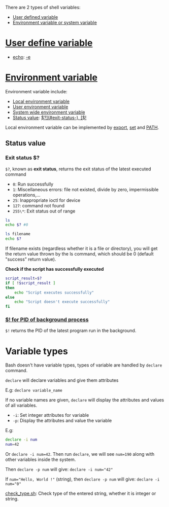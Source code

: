 There are 2 types of shell variables:
* [User defined variable](#user-define-variable)
* [Environment variable or system variable](#environment-variable)

# [User define variable](User%20define%20variable.md)

* [echo](User%20define%20variable.md#echo): [-e]()

# [Environment variable](Environment%20variable.md)

Environment variable include:

* [Local environment variable](Environment%20variable.md#local-environment-variable)
* [User environment variable](Environment%20variable.md#local-environment-variable)
* [System wide environment variable](Environment%20variable.md#system-wide-environment-variables)
* [Status value](#status-value): [$?](#exit-status-), [$!](#-for-pid-of-background-process)

Local environment variable can be implemented by [export](Environment%20variable.md#export-command), [set](Environment%20variable.md#set-command) and [PATH](Environment%20variable.md#path).

## Status value

### Exit status $?

``$?``, known as **exit status**, returns the exit status of the latest executed command

* ``0``: Run successfully
* ``1``: Miscellaneous errors: file not existed, divide by zero, impermissible operations,...
* ``25``:	Inappropriate ioctl for device
* ``127``: command not found
* ``255\*``: Exit status out of range

```sh
ls
echo $? #0
```

```sh
ls filename
echo $?
```

If filename exists (regardless whether it is a file or directory), you will get the return value thrown by the ls command, which should be 0 (default "success" return value).

**Check if the script has successfully executed**

```sh
script_result=$?
if [ !$script_result ] 
then
    echo "Script executes successfully"
else
    echo "Script doesn't execute successfully"
fi
```
### [$! for PID of background process](https://github.com/TranPhucVinh/Linux-Shell/blob/master/Physical%20layer/Process/Process%20command.md#-for-pid-of-background-process)
``$!`` returns the PID of the latest program run in the background.
# Variable types

Bash doesn't have variable types, types of variable are handled by ``declare`` command.

``declare`` will declare variables and give them attributes

E.g: ``declare variable_name``

If no variable names are given, ``declare`` will display the attributes and values of all variables.

* ``-i``: Set integer attributes for variable
* ``-p``: Display the attributes and value the variable

E.g:

```sh
declare -i num
num=42
```

Or ``declare -i num=42``. Then run ``declare``, we will see ``num=190`` along with other variables inside the system.

Then ``declare -p num`` will give: ``declare -i num="42"``

If ``num="Hello, World !"`` (string), then ``declare -p num`` will give: ``declare -i num="0"``

[check_type.sh](check_type.sh): Check type of the entered string, whether it is integer or string.
